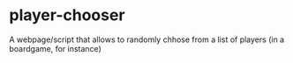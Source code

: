 # player-chooser
A webpage/script that allows to randomly chhose from a list of players (in a boardgame, for instance)
